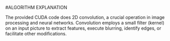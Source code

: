 #ALGORITHM EXPLANATION

The provided CUDA code does 2D convolution, a crucial operation in image processing and neural networks. Convolution employs a small filter (kernel) on an input picture to extract features, execute blurring, 
identify edges, or facilitate other modifications.
